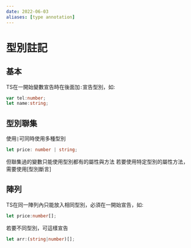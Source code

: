 ```yaml
---
date: 2022-06-03
aliases: [type annotation]
---
```

# 型別註記

## 基本
TS在一開始變數宣告時在後面加`:`宣告型別，如:
```ts
var tel:number;
let name:string;
```

## 型別聯集
使用`|`可同時使用多種型別
```ts
let price: number | string;
```
但聯集過的變數只能使用型別都有的屬性與方法
若要使用特定型別的屬性方法，需要使用[型別斷言]

## 陣列
TS在同一陣列內只能放入相同型別，必須在一開始宣告，如:
```ts
let price:number[];
```
若要不同型別，可這樣宣告
```ts
let arr:(string|number)[];
```